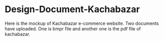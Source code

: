 # Design-Document-Kachabazar

Here is the mockup of Kachabazar e-commerce website. Two documents have uploaded. One is bmpr file and another one is the pdf file of kachabazar.